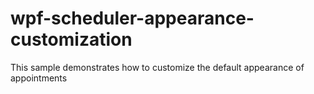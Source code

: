 # wpf-scheduler-appearance-customization
This sample demonstrates how to customize the default appearance of appointments
